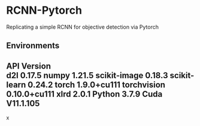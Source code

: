 # RCNN-Pytorch
Replicating a simple RCNN for objective detection via Pytorch

Environments
-------------------------------------
API                      Version  
d2l                      0.17.5
numpy                    1.21.5
scikit-image             0.18.3
scikit-learn             0.24.2
torch                    1.9.0+cu111
torchvision              0.10.0+cu111
xlrd                     2.0.1
Python                   3.7.9
Cuda                     V11.1.105
-------------------------------------
x
